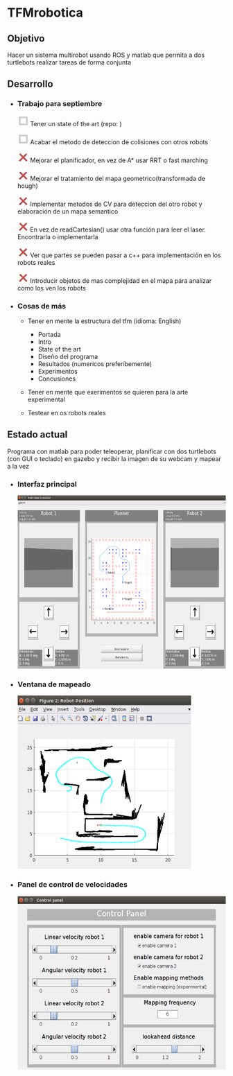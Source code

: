 # TFMrobotica

**<h2>Objetivo</h2>**

Hacer un sistema multirobot usando ROS y matlab que permita a dos turtlebots realizar tareas de forma conjunta

**<h2>Desarrollo</h2>**

- <h3>Trabajo para septiembre</h3>

   <img src="https://github.com/err8029/TFMrobotica/blob/master/img/img_readme/doing.png" alt="alt text" width="25" height="25">  Tener un state of the art (repo: )

   <img src="https://github.com/err8029/TFMrobotica/blob/master/img/img_readme/doing.png" alt="alt text" width="25" height="25">  Acabar el metodo de deteccion de colisiones con otros robots

   <img src="https://github.com/err8029/TFMrobotica/blob/master/img/img_readme/no.png" alt="alt text" width="25" height="25">  Mejorar el planificador, en vez de A* usar RRT o fast marching

   <img src="https://github.com/err8029/TFMrobotica/blob/master/img/img_readme/no.png" alt="alt text" width="25" height="25">  Mejorar el tratamiento del mapa geometrico(transformada de hough)

   <img src="https://github.com/err8029/TFMrobotica/blob/master/img/img_readme/no.png" alt="alt text" width="25" height="25">  Implementar metodos de CV para deteccion del otro robot y elaboración de un mapa semantico

   <img src="https://github.com/err8029/TFMrobotica/blob/master/img/img_readme/no.png" alt="alt text" width="25" height="25">  En vez de readCartesian() usar otra función para leer el laser. Encontrarla o implementarla

   <img src="https://github.com/err8029/TFMrobotica/blob/master/img/img_readme/no.png" alt="alt text" width="25" height="25">  Ver que partes se pueden pasar a c++ para implementación en los robots reales

   <img src="https://github.com/err8029/TFMrobotica/blob/master/img/img_readme/no.png" alt="alt text" width="25" height="25">  Introducir objetos de mas complejidad en el mapa para analizar como los ven los robots

- <h3> Cosas de más </h3>

   - Tener en mente la estructura del tfm (idioma: English)
      - Portada
      - Intro
      - State of the art
      - Diseño del programa
      - Resultados (numericos preferibemente)
      - Experimentos
      - Concusiones
   
   - Tener en mente que exerimentos se quieren para la arte experimental
   
   - Testear en os robots reales

**<h2>Estado actual</h2>**

Programa con matlab para poder teleoperar, planificar con dos turtlebots (con GUI o teclado) en gazebo y recibir la imagen de su webcam y mapear a la vez

- <h3> Interfaz principal </h3>

   <img src="https://github.com/err8029/TFMrobotica/blob/master/img/img_readme/main_GUI.png" alt="alt text" width="600" height="400">

- <h3> Ventana de mapeado </h3>

   <img src="https://github.com/err8029/TFMrobotica/blob/master/img/img_readme/mapping_GUI.png" alt="alt text" width="400" height="400">

- <h3> Panel de control de velocidades </h3>

   <img src="https://github.com/err8029/TFMrobotica/blob/master/img/img_readme/control_GUI.png" alt="alt text" width="500" height="400">
